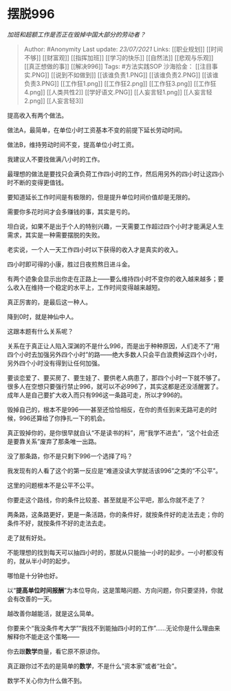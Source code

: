 # 摆脱996
*加班和超额工作是否正在毁掉中国大部分的劳动者？*

> Author: #Anonymity
Last update: *23/07/2021* 
Links: [[职业规划]] [[时间不够]] [[财富观]] [[指挥加班]] [[学习的快乐]]  [[自然法]] [[悲观与乐观]] [[真正想做的事]] [[解决996]]
Tags:    #方法实践SOP 
沙海拾金： [[注目事实.PNG]] [[说到不如做到]] [[该谁负责1.PNG]] [[该谁负责2.PNG]] [[该谁负责3.PNG]] [[工作狂1.png]] [[工作狂2.png]] [[工作狂3.png]] [[工作狂4.png]] [[人类共性2]] [[学好语文.PNG]] [[人妄言轻1.png]] [[人妄言轻2.png]] [[人妄言轻3]]


提高收入有两个做法。

做法A，最简单，在单位小时工资基本不变的前提下延长劳动时间。

做法B，维持劳动时间不变，提高单位小时工资。

我建议人不要找做满八小时的工作。

最理想的做法是要找只会满负荷工作四小时的工作，然后用另外的四小时让这四小时不断的变得更值钱。

要知道延长工作时间是有极限的，但是提升单位时间价值却是无限的。

需要你多花时间才会多赚钱的事，其实是亏的。

坦白说，如果不是出于个人的特别兴趣，一天需要工作超过四个小时才能满足人生需求，其实是一种需要摆脱的失败。

老实说，一个人一天工作四小时以下获得的收入才是真实的收入。

四小时即可得的小康，胜过日夜煎熬日进斗金。

有两个迹象会显示出你走在正路上——要么维持四小时不变你的收入越来越多；要么收入在维持一个稳定的水平上，工作时间变得越来越短。

真正厉害的，是最后这一种人。

降到0时，就是神仙中人。

这跟本题有什么关系呢？

关系在于真正让人陷入深渊的不是什么996，而是出于种种原因，人们走不了“用四个小时去加强另外四个小时”的路——绝大多数人只会平白浪费掉这四个小时，另外四个小时没有得到让任何加强。

要谈恋爱了、要买房了、要生娃了、要供老人病患了，那四个小时一下就不够了。很多人在空想只要强行禁止996，就可以不必996了，其实这都是还没活醒罢了。成年人是自己要扩大收入而只有996这一条路可走，所以才996的。

毁掉自己的，根本不是996——甚至还恰恰相反，在你的责任到来无路可走的时候，996还算给了你挣扎一下的机会。

真正毁掉你的，是你很早就自认“不是读书的料”，用“我学不进去”，“这个社会还是要靠关系”废弃了那条唯一出路。

没了那条路，你不是只剩下996一个选择了吗？

我发现有的人看了这个的第一反应是“难道没读大学就活该996”之类的“不公平”。

这里的问题根本不是公平不公平。

你要走这个路线，你的条件比较差、甚至就是不公平吧，那么你就不走了？

两条路，这条路更好，更是一条活路，你的条件好，就按条件好的走法去走；你的条件不好，就按条件不好的走法去走。

走了就有好处。

不能理想的找到每天可以抽四小时的，那就从只能抽一小时的起步。一小时都没有的，就从半小时的起步。

哪怕是十分钟也好。

以“**提高单位时间报酬**”为本位导向，这是策略问题、方向问题，你只要坚持，你就会有改善的一天。

越改善你越能活，就是这么简单。

你要来个“我没条件考大学”“我找不到能抽四小时的工作”……无论你是什么理由来解释你不能走这个策略——

你去跟**数学**商量，看它原不原谅你。

真正跟你过不去的是简单的**数学**，不是什么“资本家”或者“社会”。

数学不关心你为什么做不到。



